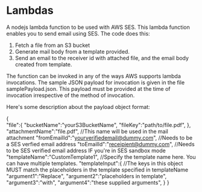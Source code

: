 # Lambdas

A nodejs lambda function to be used with AWS SES. 
This lambda function enables you to send email using SES. The code does this:
1. Fetch a file from an S3 bucket
2. Generate mail body from a template provided. 
3. Send an email to the receiver id with attached file, and the email body created from template.

The function can be invoked in any of the ways AWS supports lambda invocations. The sample JSON payload for invocation is given in the file samplePayload.json. This payload must be provided at the time of invocation irrespective of the method of invocation.

Here's some description about the payload object format:


{<br>
"file":{
  "bucketName":"yourS3BucketName",
  "fileKey":"path/to/file.pdf",
},
"attachmentName":"file.pdf",                      //This name will be used in the mail attachment
"fromEmailId":"yourverifiedemail@dummy.com",      //Needs to be a SES verfied email address
"toEmailId":"receipient@dummy.com",               //Needs to be SES verified email address IF you're in SES sandbox mode
"templateName":"CustomTemplate1",                 //Specify the template name here. You can have multiple templates.
"templateInput":{                                 //The keys in this object MUST match the placeholders in the template specified in templateName
  "argument1":"Replace",
  "argument2":"placeholders in template",
  "argument3":"with",
  "argument4":"these supplied arguments",
}
}
